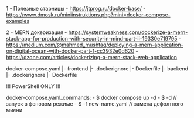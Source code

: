1 - Полезные старницы
    - https://jtprog.ru/docker-base/
    - https://www.dmosk.ru/miniinstruktions.php?mini=docker-compose-examples

2 - MERN докеризация
    - https://systemweakness.com/dockerize-a-mern-stack-app-for-production-with-security-in-mind-part-ii-19330e719795
    - https://medium.com/@mahmed_mushtaq/deploying-a-mern-application-on-digital-ocean-with-docker-part-1-cc3932e0d620
    - https://dzone.com/articles/dockerizing-a-mern-stack-web-application


docker-compose.yaml
    |- frontend
        |- .dockerignore
        |- Dockerfile
    |- backend
        |- .dockerignore
        |- Dockerfile


        
!!! PowerShell ONLY !!!

docker-compose.yaml_commands:
    - $ docker compose up -d
        - $ -d // запуск в фоновом режиме
        - $ -f new-name.yaml // замена дефолтного миени
